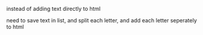 instead of adding text directly to html

need to save text in list, and split each letter, and add each letter seperately to html